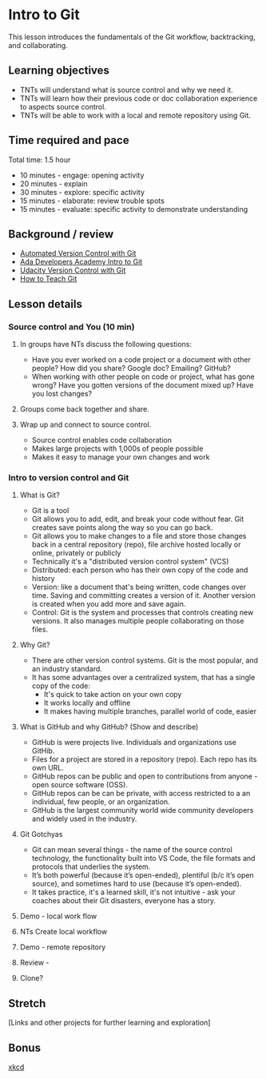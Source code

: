 # Intro to Git
This lesson introduces the fundamentals of the Git workflow, backtracking, and collaborating.

## Learning objectives
* TNTs will understand what is source control and why we need it.
* TNTs will learn how their previous code or doc collaboration experience to aspects source control.
* TNTs will be able to work with a local and remote repository using Git.

## Time required and pace
Total time: 1.5 hour
* 10 minutes - engage: opening activity
* 20 minutes - explain
* 30 minutes - explore: specific activity
* 15 minutes - elaborate: review trouble spots
* 15 minutes - evaluate: specific activity to demonstrate understanding

## Background / review
* [Automated Version Control with Git](http://swcarpentry.github.io/git-novice/01-basics/)
* [Ada Developers Academy Intro to Git](https://github.com/Ada-Developers-Academy/textbook-curriculum/blob/master/00-programming-fundamentals/git-intro-to-git.md)
* [Udacity Version Control with Git](https://www.udacity.com/course/version-control-with-git--ud123)
* [How to Teach Git](https://recompilermag.com/issues/issue-1/how-to-teach-git/)

## Lesson details
### Source control and You (10 min)
1. In groups have NTs discuss the following questions:
   * Have you ever worked on a code project or a document with other people? How did you share? Google doc? Emailing? GitHub?
   * When working with other people on code or project, what has gone wrong? Have you gotten versions of the document mixed up? Have you lost changes?

2. Groups come back together and share.

3. Wrap up and connect to source control.
   * Source control enables code collaboration
   * Makes large projects with 1,000s of people possible
   * Makes it easy to manage your own changes and work

### Intro to version control and Git
1. What is Git?
   * Git is a tool
   * Git allows you to add, edit, and break your code without fear. Git creates save points along the way so you can go back.
   * Git allows you to make changes to a file and store those changes back in a central repository (repo), file archive hosted locally or online, privately or publicly
   * Technically it's a "distributed version control system" (VCS)
   * Distributed: each person who has their own copy of the code and history
   * Version: like a document that's being written, code changes over time. Saving and committing creates a version of it. Another version is created when you add more and save again.
   * Control: Git is the system and processes that controls creating new versions. It also manages multiple people collaborating on those files.

2. Why Git?
   * There are other version control systems. Git is the most popular, and an industry standard.
   * It has some advantages over a centralized system, that has a single copy of the code: 
       * It's quick to take action on your own copy 
       * It works locally and offline 
       * It makes having multiple branches, parallel world of code, easier

3. What is GitHub and why GitHub? (Show and describe)
    * GitHub is were projects live. Individuals and organizations use GitHib.
    * Files for a project are stored in a repository (repo). Each repo has its own URL.
    * GitHub repos can be public and open to contributions from anyone - open source software (OSS).
    * GitHub repos can be can be private, with access restricted to a an individual, few people, or an organization.
    * GitHub is the largest community world wide community developers and widely used in the industry.

4. Git Gotchyas
   * Git can mean several things - the name of the source control technology, the functionality built into VS Code, the file formats and protocols that underlies the system.
   * It’s both powerful (because it’s open-ended), plentiful (b/c it’s open source), and sometimes hard to use (because it’s open-ended).
   * It takes practice, it's a learned skill, it's not intuitive - ask your coaches about their Git disasters, everyone has a story.

4. Demo - local work flow

5. NTs Create local workflow

6. Demo - remote repository

7. Review - 

8. Clone?


## Stretch
[Links and other projects for further learning and exploration]

## Bonus
[xkcd](https://xkcd.com/1597/)
